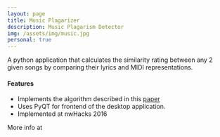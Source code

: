 ```yaml
---
layout: page
title: Music Plagarizer
description: Music Plagarism Detector
img: /assets/img/music.jpg
personal: true
---
```


A python application that calculates the similarity rating between any 2 given songs by comparing their lyrics and MIDI representations.

<h4 class="text-center">Features</h4>
<ul>
    <li>Implements the algorithm described in this <a 
    href="https://pdfs.semanticscholar.org/7d2a/724b7a1ad8ec8418415fb396e61d2e5ebad6.pdf">paper</a></li>
    <li>Uses PyQT for frontend of the desktop application.</li>
    <li>Implemented at nwHacks 2016</li>
</ul>

More info at <a href="https://github.com/vaastav/Project241Firenze" class="github"><i class="fab fa-github fa-fw fa-2x"></i></a>